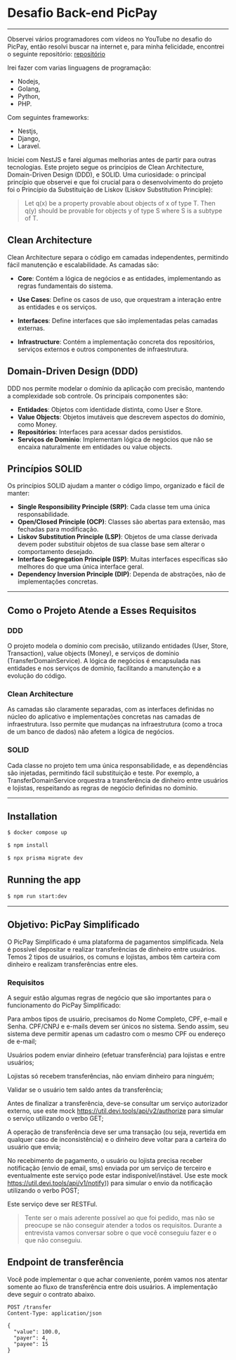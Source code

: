 
# Desafio Back-end PicPay

---

Observei vários programadores com vídeos no YouTube no desafio do PicPay, então resolvi buscar na internet e, para minha felicidade, encontrei o seguinte repositório: [repositório](https://github.com/PicPay/picpay-desafio-backend)

Irei fazer com varias linguagens de programação:
- Nodejs, 
- Golang, 
- Python, 
- PHP. 

Com seguintes frameworks: 
- Nestjs, 
- Django, 
- Laravel. 

Iniciei com NestJS e farei algumas melhorias antes de partir para outras tecnologias. Este projeto segue os princípios de Clean Architecture, Domain-Driven Design (DDD), e SOLID. Uma curiosidade: o principal princípio que observei e que foi crucial para o desenvolvimento do projeto foi o Princípio da Substituição de Liskov (Liskov Substitution Principle):

> Let q(x) be a property provable about objects of x of type T. Then q(y) should be provable for objects y of type S where S is a subtype of T.

## Clean Architecture

Clean Architecture separa o código em camadas independentes, permitindo fácil manutenção e escalabilidade. As camadas são:

- **Core**: Contém a lógica de negócios e as entidades, implementando as regras fundamentais do sistema.

- **Use Cases**: Define os casos de uso, que orquestram a interação entre as entidades e os serviços.

- **Interfaces**: Define interfaces que são implementadas pelas camadas externas.

- **Infrastructure**: Contém a implementação concreta dos repositórios, serviços externos e outros componentes de infraestrutura.

## Domain-Driven Design (DDD)

DDD nos permite modelar o domínio da aplicação com precisão, mantendo a complexidade sob controle. Os principais componentes são:

- **Entidades**: Objetos com identidade distinta, como User e Store.
- **Value Objects**: Objetos imutáveis que descrevem aspectos do domínio, como Money.
- **Repositórios**: Interfaces para acessar dados persistidos.
- **Serviços de Domínio**: Implementam lógica de negócios que não se encaixa naturalmente em entidades ou value objects.

## Princípios SOLID

Os princípios SOLID ajudam a manter o código limpo, organizado e fácil de manter:

- **Single Responsibility Principle (SRP)**: Cada classe tem uma única responsabilidade.
- **Open/Closed Principle (OCP)**: Classes são abertas para extensão, mas fechadas para modificação.
- **Liskov Substitution Principle (LSP)**: Objetos de uma classe derivada devem poder substituir objetos de sua classe base sem alterar o comportamento desejado.
- **Interface Segregation Principle (ISP)**: Muitas interfaces específicas são melhores do que uma única interface geral.
- **Dependency Inversion Principle (DIP)**: Dependa de abstrações, não de implementações concretas.

---

## Como o Projeto Atende a Esses Requisitos

### DDD

O projeto modela o domínio com precisão, utilizando entidades (User, Store, Transaction), value objects (Money), e serviços de domínio (TransferDomainService). A lógica de negócios é encapsulada nas entidades e nos serviços de domínio, facilitando a manutenção e a evolução do código.

### Clean Architecture

As camadas são claramente separadas, com as interfaces definidas no núcleo do aplicativo e implementações concretas nas camadas de infraestrutura. Isso permite que mudanças na infraestrutura (como a troca de um banco de dados) não afetem a lógica de negócios.

### SOLID

Cada classe no projeto tem uma única responsabilidade, e as dependências são injetadas, permitindo fácil substituição e teste. Por exemplo, a TransferDomainService orquestra a transferência de dinheiro entre usuários e lojistas, respeitando as regras de negócio definidas no domínio.

---

## Installation

```bash
$ docker compose up
```
```bash
$ npm install
```
```bash
$ npx prisma migrate dev 
```

## Running the app

```bash
$ npm run start:dev
```

---

## Objetivo: PicPay Simplificado

O PicPay Simplificado é uma plataforma de pagamentos simplificada. Nela é possível depositar e realizar transferências de dinheiro entre usuários. Temos 2 tipos de usuários, os comuns e lojistas, ambos têm carteira com dinheiro e realizam transferências entre eles.

### Requisitos

A seguir estão algumas regras de negócio que são importantes para o funcionamento do PicPay Simplificado:

Para ambos tipos de usuário, precisamos do Nome Completo, CPF, e-mail e Senha. CPF/CNPJ e e-mails devem ser únicos no sistema. Sendo assim, seu sistema deve permitir apenas um cadastro com o mesmo CPF ou endereço de e-mail;

Usuários podem enviar dinheiro (efetuar transferência) para lojistas e entre usuários;

Lojistas só recebem transferências, não enviam dinheiro para ninguém;

Validar se o usuário tem saldo antes da transferência;

Antes de finalizar a transferência, deve-se consultar um serviço autorizador externo, use este mock https://util.devi.tools/api/v2/authorize para simular o serviço utilizando o verbo GET;

A operação de transferência deve ser uma transação (ou seja, revertida em qualquer caso de inconsistência) e o dinheiro deve voltar para a carteira do usuário que envia;

No recebimento de pagamento, o usuário ou lojista precisa receber notificação (envio de email, sms) enviada por um serviço de terceiro e eventualmente este serviço pode estar indisponível/instável. Use este mock https://util.devi.tools/api/v1/notify)) para simular o envio da notificação utilizando o verbo POST;

Este serviço deve ser RESTFul.

> Tente ser o mais aderente possível ao que foi pedido, mas não se preocupe se não conseguir atender a todos os requisitos. Durante a entrevista vamos conversar sobre o que você conseguiu fazer e o que não conseguiu.


## Endpoint de transferência
Você pode implementar o que achar conveniente, porém vamos nos atentar somente ao fluxo de transferência entre dois usuários. A implementação deve seguir o contrato abaixo.

```http request
POST /transfer
Content-Type: application/json

{
  "value": 100.0,
  "payer": 4,
  "payee": 15
}
```
